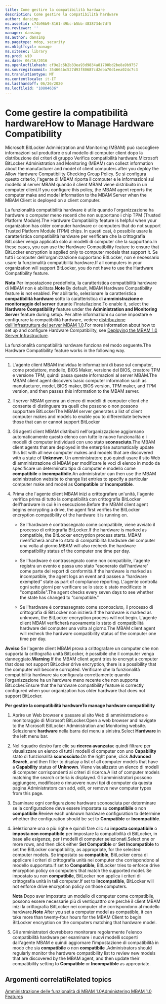 ```yaml
---
title: Come gestire la compatibilità hardware
description: Come gestire la compatibilità hardware
author: dansimp
ms.assetid: c74b96b9-8161-49bc-b5bb-4838734e7df5
ms.reviewer: ''
manager: dansimp
ms.author: dansimp
ms.pagetype: mdop, security
ms.mktglfcycl: manage
ms.sitesec: library
ms.prod: w10
ms.date: 06/16/2016
ms.openlocfilehash: cf9e2c5b2b33ea93d9834a81700bd2be8a9b9757
ms.sourcegitcommit: 354664bc527d93f80687cd2eba70d1eea024c7c3
ms.translationtype: MT
ms.contentlocale: it-IT
ms.lasthandoff: 06/26/2020
ms.locfileid: "10804636"
---
```

# <span data-ttu-id="af8aa-103">Come gestire la compatibilità hardware</span><span class="sxs-lookup"><span data-stu-id="af8aa-103">How to Manage Hardware Compatibility</span></span>


<span data-ttu-id="af8aa-104">Microsoft BitLocker Administration and Monitoring (MBAM) può raccogliere informazioni sul produttore e sul modello di computer client dopo la distribuzione dei criteri di gruppo Verifica compatibilità hardware.</span><span class="sxs-lookup"><span data-stu-id="af8aa-104">Microsoft BitLocker Administration and Monitoring (MBAM) can collect information about the manufacturer and model of client computers after you deploy the Allow Hardware Compatibility Checking Group Policy.</span></span> <span data-ttu-id="af8aa-105">Se si configura questo criterio, l'agente di MBAM riporta il computer e le informazioni sul modello al server MBAM quando il client MBAM viene distribuito in un computer client.</span><span class="sxs-lookup"><span data-stu-id="af8aa-105">If you configure this policy, the MBAM agent reports the computer make and model information to the MBAM Server when the MBAM Client is deployed on a client computer.</span></span>

<span data-ttu-id="af8aa-106">La funzionalità compatibilità hardware è utile quando l'organizzazione ha hardware o computer meno recenti che non supportano i chip TPM (Trusted Platform Module).</span><span class="sxs-lookup"><span data-stu-id="af8aa-106">The Hardware Compatibility feature is helpful when your organization has older computer hardware or computers that do not support Trusted Platform Module (TPM) chips.</span></span> <span data-ttu-id="af8aa-107">In questi casi, è possibile usare la caratteristica compatibilità hardware per verificare che la crittografia BitLocker venga applicata solo ai modelli di computer che la supportano.</span><span class="sxs-lookup"><span data-stu-id="af8aa-107">In these cases, you can use the Hardware Compatibility feature to ensure that BitLocker encryption is applied only to computer models that support it.</span></span> <span data-ttu-id="af8aa-108">Se tutti i computer dell'organizzazione supportano BitLocker, non è necessario usare la funzionalità compatibilità hardware.</span><span class="sxs-lookup"><span data-stu-id="af8aa-108">If all computers in your organization will support BitLocker, you do not have to use the Hardware Compatibility feature.</span></span>

<span data-ttu-id="af8aa-109">**Nota**  Per impostazione predefinita, la caratteristica compatibilità hardware di MBAM non è abilitata.</span><span class="sxs-lookup"><span data-stu-id="af8aa-109">**Note** By default, MBAM Hardware Compatibility feature is not enabled.</span></span> <span data-ttu-id="af8aa-110">Per abilitarlo, selezionare la caratteristica **compatibilità hardware** sotto la caratteristica di **amministrazione e monitoraggio del server** durante l'installazione.</span><span class="sxs-lookup"><span data-stu-id="af8aa-110">To enable it, select the **Hardware Compatibility** feature under the **Administration and Monitoring Server** feature during setup.</span></span> <span data-ttu-id="af8aa-111">Per altre informazioni su come impostare e configurare la compatibilità hardware, vedere [distribuzione dell'infrastruttura del server MBAM 1,0](deploying-the-mbam-10-server-infrastructure.md).</span><span class="sxs-lookup"><span data-stu-id="af8aa-111">For more information about how to set up and configure Hardware Compatibility, see [Deploying the MBAM 1.0 Server Infrastructure](deploying-the-mbam-10-server-infrastructure.md).</span></span>

 

<span data-ttu-id="af8aa-112">La funzionalità compatibilità hardware funziona nel modo seguente.</span><span class="sxs-lookup"><span data-stu-id="af8aa-112">The Hardware Compatibility feature works in the following way.</span></span>

****

1.  <span data-ttu-id="af8aa-113">L'agente client MBAM individua le informazioni di base sul computer, come produttore, modello, BIOS Maker, versione del BIOS, creatore TPM e versione TPM, quindi passa queste informazioni al server MBAM.</span><span class="sxs-lookup"><span data-stu-id="af8aa-113">The MBAM client agent discovers basic computer information such as manufacturer, model, BIOS maker, BIOS version, TPM maker, and TPM version, and then passes this information to the MBAM server.</span></span>

2.  <span data-ttu-id="af8aa-114">Il server MBAM genera un elenco di modelli di computer client che consente di distinguere tra quelli che possono o non possono supportare BitLocker</span><span class="sxs-lookup"><span data-stu-id="af8aa-114">The MBAM server generates a list of client computer makes and models to enable you to differentiate between those that can or cannot support BitLocker</span></span>

3.  <span data-ttu-id="af8aa-115">Gli agenti client MBAM distribuiti nell'organizzazione aggiornano automaticamente questo elenco con tutte le nuove funzionalità e i modelli di computer individuati con uno stato **sconosciuto**.</span><span class="sxs-lookup"><span data-stu-id="af8aa-115">The MBAM client agents that are deployed in the enterprise automatically update this list with all new computer makes and models that are discovered with a state of **Unknown**.</span></span> <span data-ttu-id="af8aa-116">Un amministratore può quindi usare il sito Web di amministrazione di MBAM per modificare le voci di elenco in modo da specificare un determinato tipo di computer e modello come **compatibile** o **incompatibile**.</span><span class="sxs-lookup"><span data-stu-id="af8aa-116">An administrator can then use the MBAM administration website to change list entries to specify a particular computer make and model as **Compatible** or **Incompatible**.</span></span>

4.  <span data-ttu-id="af8aa-117">Prima che l'agente client MBAM inizi a crittografare un'unità, l'agente verifica prima di tutto la compatibilità con crittografia BitLocker dell'hardware in cui è in esecuzione.</span><span class="sxs-lookup"><span data-stu-id="af8aa-117">Before the MBAM client agent begins encrypting a drive, the agent first verifies the BitLocker encryption compatibility of the hardware it is running on.</span></span>

    -   <span data-ttu-id="af8aa-118">Se l'hardware è contrassegnato come compatibile, viene avviato il processo di crittografia BitLocker.</span><span class="sxs-lookup"><span data-stu-id="af8aa-118">If the hardware is marked as compatible, the BitLocker encryption process starts.</span></span> <span data-ttu-id="af8aa-119">MBAM riverificherà anche lo stato di compatibilità hardware del computer una volta al giorno.</span><span class="sxs-lookup"><span data-stu-id="af8aa-119">MBAM will also recheck the hardware compatibility status of the computer one time per day.</span></span>

    -   <span data-ttu-id="af8aa-120">Se l'hardware è contrassegnato come non compatibile, l'agente registra un evento e passa uno stato "esonerato dall'hardware" come parte del report di conformità.</span><span class="sxs-lookup"><span data-stu-id="af8aa-120">If the hardware is marked as incompatible, the agent logs an event and passes a “hardware exempted” state as part of compliance reporting.</span></span> <span data-ttu-id="af8aa-121">L'agente controlla ogni sette giorni per verificare se lo stato è stato modificato in "compatibile".</span><span class="sxs-lookup"><span data-stu-id="af8aa-121">The agent checks every seven days to see whether the state has changed to “compatible.”</span></span>

    -   <span data-ttu-id="af8aa-122">Se l'hardware è contrassegnato come sconosciuto, il processo di crittografia di BitLocker non inizierà.</span><span class="sxs-lookup"><span data-stu-id="af8aa-122">If the hardware is marked as unknown, the BitLocker encryption process will not begin.</span></span> <span data-ttu-id="af8aa-123">L'agente client MBAM verificherà nuovamente lo stato di compatibilità hardware del computer una volta al giorno.</span><span class="sxs-lookup"><span data-stu-id="af8aa-123">The MBAM client agent will recheck the hardware compatibility status of the computer one time per day.</span></span>

<span data-ttu-id="af8aa-124">**Avviso**  Se l'agente client MBAM prova a crittografare un computer che non supporta la crittografia unità BitLocker, è possibile che il computer venga danneggiato.</span><span class="sxs-lookup"><span data-stu-id="af8aa-124">**Warning** If the MBAM client agent tries to encrypt a computer that does not support BitLocker drive encryption, there is a possibility that the computer will become corrupted.</span></span> <span data-ttu-id="af8aa-125">Verificare che la funzionalità compatibilità hardware sia configurata correttamente quando l'organizzazione ha un hardware meno recente che non supporta BitLocker.</span><span class="sxs-lookup"><span data-stu-id="af8aa-125">Ensure that the hardware compatibility feature is correctly configured when your organization has older hardware that does not support BitLocker.</span></span>

 

**<span data-ttu-id="af8aa-126">Per gestire la compatibilità hardware</span><span class="sxs-lookup"><span data-stu-id="af8aa-126">To manage hardware compatibility</span></span>**

1.  <span data-ttu-id="af8aa-127">Aprire un Web browser e passare al sito Web di amministrazione e monitoraggio di Microsoft BitLocker.</span><span class="sxs-lookup"><span data-stu-id="af8aa-127">Open a web browser and navigate to the Microsoft BitLocker Administration and Monitoring website.</span></span> <span data-ttu-id="af8aa-128">Selezionare **hardware** nella barra dei menu a sinistra.</span><span class="sxs-lookup"><span data-stu-id="af8aa-128">Select **Hardware** in the left menu bar.</span></span>

2.  <span data-ttu-id="af8aa-129">Nel riquadro destro fare clic su **ricerca avanzata**e quindi filtrare per visualizzare un elenco di tutti i modelli di computer con uno **Capability** stato di funzionalità **sconosciuto**.</span><span class="sxs-lookup"><span data-stu-id="af8aa-129">On the right pane, click **Advanced Search**, and then filter to display a list of all computer models that have a **Capability** status of **Unknown**.</span></span> <span data-ttu-id="af8aa-130">Viene visualizzato un elenco di modelli di computer corrispondenti ai criteri di ricerca.</span><span class="sxs-lookup"><span data-stu-id="af8aa-130">A list of computer models matching the search criteria is displayed.</span></span> <span data-ttu-id="af8aa-131">Gli amministratori possono aggiungere, modificare o rimuovere nuovi tipi di computer da questa pagina.</span><span class="sxs-lookup"><span data-stu-id="af8aa-131">Administrators can add, edit, or remove new computer types from this page.</span></span>

3.  <span data-ttu-id="af8aa-132">Esaminare ogni configurazione hardware sconosciuta per determinare se la configurazione deve essere impostata su **compatibile** o non **compatibile**.</span><span class="sxs-lookup"><span data-stu-id="af8aa-132">Review each unknown hardware configuration to determine whether the configuration should be set to **Compatible** or **Incompatible**.</span></span>

4.  <span data-ttu-id="af8aa-133">Selezionare una o più righe e quindi fare clic su **imposta compatibile** o **imposta non compatibile** per impostare la compatibilità di BitLocker, in base alle esigenze, per i modelli di computer selezionati.</span><span class="sxs-lookup"><span data-stu-id="af8aa-133">Select one or more rows, and then click either **Set Compatible** or **Set Incompatible** to set the BitLocker compatibility, as appropriate, for the selected computer models.</span></span> <span data-ttu-id="af8aa-134">Se impostato su **compatible**, BitLocker cerca di applicare i criteri di crittografia unità nei computer che corrispondono al modello supportato.</span><span class="sxs-lookup"><span data-stu-id="af8aa-134">If set to **Compatible**, BitLocker tries to enforce drive encryption policy on computers that match the supported model.</span></span> <span data-ttu-id="af8aa-135">Se impostato su non **compatibile**, BitLocker non applica i criteri di crittografia unità in tali computer.</span><span class="sxs-lookup"><span data-stu-id="af8aa-135">If set to **Incompatible**, BitLocker will not enforce drive encryption policy on those computers.</span></span>

    <span data-ttu-id="af8aa-136">**Nota**  Dopo aver impostato un modello di computer come compatibile, possono essere necessarie più di ventiquattro ore perché il client MBAM inizi la crittografia BitLocker nei computer che corrispondono al modello hardware.</span><span class="sxs-lookup"><span data-stu-id="af8aa-136">**Note** After you set a computer model as compatible, it can take more than twenty-four hours for the MBAM Client to begin BitLocker encryption on the computers matching that hardware model.</span></span>

     

5.  <span data-ttu-id="af8aa-137">Gli amministratori dovrebbero monitorare regolarmente l'elenco compatibilità hardware per esaminare i nuovi modelli scoperti dall'agente MBAM e quindi aggiornare l'impostazione di compatibilità in modo che sia **compatibile** o non **compatibile** .</span><span class="sxs-lookup"><span data-stu-id="af8aa-137">Administrators should regularly monitor the hardware compatibility list to review new models that are discovered by the MBAM agent, and then update their compatibility setting to **Compatible** or **Incompatible** as appropriate.</span></span>

## <span data-ttu-id="af8aa-138">Argomenti correlati</span><span class="sxs-lookup"><span data-stu-id="af8aa-138">Related topics</span></span>


[<span data-ttu-id="af8aa-139">Amministrazione delle funzionalità di MBAM 1.0</span><span class="sxs-lookup"><span data-stu-id="af8aa-139">Administering MBAM 1.0 Features</span></span>](administering-mbam-10-features.md)

 

 





